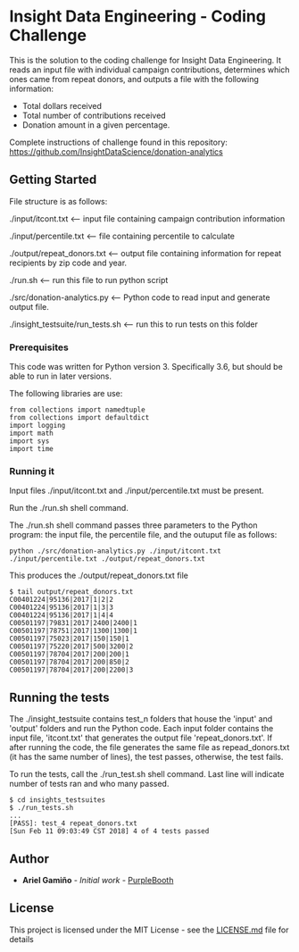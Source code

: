 # Insight Data Engineering - Coding Challenge

This is the solution to the coding challenge for Insight Data Engineering. It reads an input file with individual campaign contributions, determines which ones came from repeat donors, and outputs a file with the following information:

- Total dollars received
- Total number of contributions received
- Donation amount in a given percentage.

Complete instructions of challenge found in this repository: https://github.com/InsightDataScience/donation-analytics	

## Getting Started

File structure is as follows:

./input/itcont.txt <-- input file containing campaign contribution information

./input/percentile.txt <-- file containing percentile to calculate

./output/repeat_donors.txt <-- output file containing information for repeat recipients by zip code and year.

./run.sh <-- run this file to run python script

./src/donation-analytics.py <-- Python code to read input and generate output file.

./insight_testsuite/run_tests.sh <-- run this to run tests on this folder


### Prerequisites

This code was written for Python version 3. Specifically 3.6, but should be able to run in later versions. 

The following libraries are use:

```
from collections import namedtuple
from collections import defaultdict
import logging
import math
import sys
import time
```

### Running it

Input files ./input/itcont.txt and ./input/percentile.txt must be present.

Run the ./run.sh shell command.

The ./run.sh shell command passes three parameters to the Python program: the input file, the percentile file, and the outuput file as follows:

```
python ./src/donation-analytics.py ./input/itcont.txt ./input/percentile.txt ./output/repeat_donors.txt
```

This produces the ./output/repeat_donors.txt file
```
$ tail output/repeat_donors.txt 
C00401224|95136|2017|1|2|2
C00401224|95136|2017|1|3|3
C00401224|95136|2017|1|4|4
C00501197|79831|2017|2400|2400|1
C00501197|78751|2017|1300|1300|1
C00501197|75023|2017|150|150|1
C00501197|75220|2017|500|3200|2
C00501197|78704|2017|200|200|1
C00501197|78704|2017|200|850|2
C00501197|78704|2017|200|2200|3
```

## Running the tests

The ./insight_testsuite contains test_n folders that house the 'input' and 'output' folders and run the Python code.  Each input folder contains the input file, 'itcont.txt' that generates the output file 'repeat_donors.txt'.  If after running the code, the file generates the same file as repead_donors.txt (it has the same number of lines), the test passes, otherwise, the test fails. 

To run the tests, call the ./run_test.sh shell command. Last line will indicate number of tests ran and who many passed.

```
$ cd insights_testsuites
$ ./run_tests.sh
...
[PASS]: test_4 repeat_donors.txt
[Sun Feb 11 09:03:49 CST 2018] 4 of 4 tests passed
```
## Author

* **Ariel Gamiño** - *Initial work* - [PurpleBooth](https://github.com/arielgamino/)

## License

This project is licensed under the MIT License - see the [LICENSE.md](LICENSE.md) file for details
